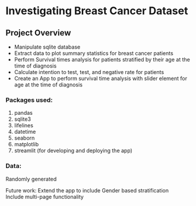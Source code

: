 # Investigating Breast Cancer Dataset

## Project Overview
- Manipulate sqlite database
- Extract data to plot summary statistics for breast cancer patients
- Perform Survival times analysis for patients stratified by their age at the time of diagnosis
- Calculate intention to test, test, and negative rate for patients
- Create an App to perform survival time analysis with slider element for age at the time of diagnosis

### Packages used:
1. pandas
2. sqlite3
3. lifelines
4. datetime
5. seaborn
6. matplotlib
7. streamlit (for developing and deploying the app)

### Data:
Randomly generated

Future work:
Extend the app to include Gender based stratification 
 <br>
Include multi-page functionality
